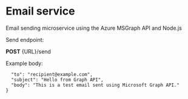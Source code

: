 # Email service
Email sending microservice using the Azure MSGraph API and Node.js

Send endpoint:

**POST**
{URL}/send

Example body:
```{
  "to": "recipient@example.com",
  "subject": "Hello from Graph API",
  "body": "This is a test email sent using Microsoft Graph API."
}
